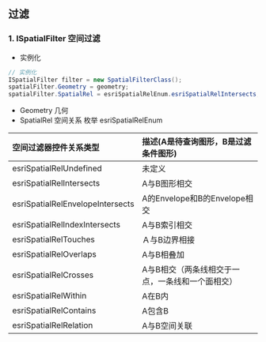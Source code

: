 ## 过滤
### 1. ISpatialFilter 空间过滤
- 实例化
```cs
// 实例化
ISpatialFilter filter = new SpatialFilterClass();
spatialFilter.Geometry = geometry;
spatialFilter.SpatialRel = esriSpatialRelEnum.esriSpatialRelIntersects;
```
- Geometry 几何
- SpatialRel 空间关系
枚举 esriSpatialRelEnum

| 空间过滤器控件关系类型 | 描述(A是待查询图形，B是过滤条件图形)    |
| :------------- | :------------- |
| esriSpatialRelUndefined     | 未定义    |
| esriSpatialRelIntersects  | A与B图形相交    |
| esriSpatialRelEnvelopeIntersects     | A的Envelope和B的Envelope相交    |
| esriSpatialRelIndexIntersects     |  A与B索引相交    |
| esriSpatialRelTouches     | Ａ与B边界相接    |
| esriSpatialRelOverlaps     | A与B相叠加    |
| esriSpatialRelCrosses     |  A与B相交（两条线相交于一点，一条线和一个面相交） |
| esriSpatialRelWithin     | A在B内    |
| esriSpatialRelContains     |  A包含B     |
| esriSpatialRelRelation     | A与B空间关联    |
